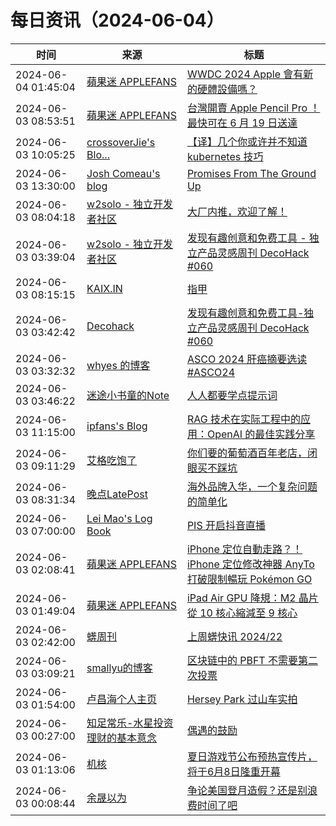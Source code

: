 ﻿# 每日资讯（2024-06-04）

|时间|来源|标题|
|---|---|---|
|2024-06-04 01:45:04|[蘋果迷 APPLEFANS](https://applefans.today/feed/)|[WWDC 2024 Apple 會有新的硬體設備嗎？](https://applefans.today/2024-06-wwdc-no-any-new-hardware-rumors/)|
|2024-06-03 08:53:51|[蘋果迷 APPLEFANS](https://applefans.today/feed/)|[台灣開賣 Apple Pencil Pro ！最快可在 6 月 19 日送達](https://applefans.today/2024-06-tw-launch-apple-pencil-pro/)|
|2024-06-03 10:05:25|[crossoverJie's Blo...](https://crossoverjie.top/atom.xml)|[【译】几个你或许并不知道 kubernetes 技巧](http://crossoverjie.top/2024/06/03/ob/Kubernetes-tricks/)|
|2024-06-03 13:30:00|[Josh Comeau's blog](https://www.joshwcomeau.com/rss.xml)|[Promises From The Ground Up](https://www.joshwcomeau.com/javascript/promises/)|
|2024-06-03 08:04:18|[w2solo - 独立开发者社区](https://w2solo.com/topics/feed)|[大厂内推，欢迎了解！](https://w2solo.com/topics/4664)|
|2024-06-03 03:39:04|[w2solo - 独立开发者社区](https://w2solo.com/topics/feed)|[发现有趣创意和免费工具 - 独立产品灵感周刊 DecoHack #060](https://w2solo.com/topics/4663)|
|2024-06-03 08:15:15|[KAIX.IN](https://kaix.in/feed/)|[指甲](https://kaix.in/2024/0603-nail/)|
|2024-06-03 03:42:42|[Decohack](https://www.decohack.com/feed)|[发现有趣创意和免费工具-独立产品灵感周刊 DecoHack #060](https://www.decohack.com/Post/1549)|
|2024-06-03 03:32:32|[whyes 的博客](https://whyes.org/feed.xml)|[ASCO 2024 肝癌摘要选读 #ASCO24](http://whyes.org/2024/asco-2024)|
|2024-06-03 03:46:22|[迷途小书童的Note](https://xugaoxiang.com/feed)|[人人都要学点提示词](https://xugaoxiang.com/2024/06/03/prompt/)|
|2024-06-03 11:15:00|[ipfans's Blog](https://www.4async.com/atom.xml)|[RAG 技术在实际工程中的应用：OpenAI 的最佳实践分享](https://www.4async.com/2024/06/openai-survey-of-techniques-for-maximizing-llm-performance/)|
|2024-06-03 09:11:29|[艾格吃饱了](https://feedpress.me/wx-aigechibaole)|[你们要的葡萄酒百年老店，闭眼买不踩坑](http://mp.weixin.qq.com/s?__biz=MjM5NTYxODQyMA%3D%3D&mid=2653453904&idx=1&sn=e808e03d66226ec20d2d06bf52f0e6be)|
|2024-06-03 08:31:34|[晚点LatePost](https://feedpress.me/wx-postlate)|[海外品牌入华，一个复杂问题的简单化](http://mp.weixin.qq.com/s?__biz=MzU3Mjk1OTQ0Ng%3D%3D&mid=2247516748&idx=1&sn=f850350d7e5f01f6b1c0ddd4365e53f1)|
|2024-06-03 07:00:00|[Lei Mao's Log Book](https://leimao.github.io/atom.xml)|[PIS 开启抖音直播](https://leimao.github.io/essay/PIS%E5%BC%80%E5%90%AF%E6%8A%96%E9%9F%B3%E7%9B%B4%E6%92%AD/)|
|2024-06-03 02:08:41|[蘋果迷 APPLEFANS](https://applefans.today/feed/)|[iPhone 定位自動走路？！iPhone 定位修改神器 AnyTo 打破限制暢玩 Pokémon GO](https://applefans.today/2024-05-imyfone-anyto-ios-locatine-changer/)|
|2024-06-03 01:49:04|[蘋果迷 APPLEFANS](https://applefans.today/feed/)|[iPad Air GPU 降規：M2 晶片從 10 核心縮減至 9 核心](https://applefans.today/2024-05-m2-ipad-air-gpu-core-count/)|
|2024-06-03 02:42:00|[蠎周刊](https://weekly.pychina.org/feeds/all.atom.xml)|[上周蠎快讯 2024/22](https://weekly.pychina.org/pyrecap/pyrw-2422.html)|
|2024-06-03 03:09:21|[smallyu的博客](https://smallyu.net/atom.xml)|[区块链中的 PBFT 不需要第二次投票](https://smallyu.net/2024/06/03/%E5%8C%BA%E5%9D%97%E9%93%BE%E4%B8%AD%E7%9A%84PBFT%E4%B8%8D%E9%9C%80%E8%A6%81%E7%AC%AC%E4%BA%8C%E6%AC%A1%E6%8A%95%E7%A5%A8/)|
|2024-06-03 01:54:00|[卢昌海个人主页](https://www.changhai.org//feed.xml)|[Hersey Park 过山车实拍](https://www.youtube.com/watch?v=bROzvV8We9o)|
|2024-06-03 00:27:00|[知足常乐-水星投资理财的基本意念](http://mercurychong.blogspot.com/feeds/posts/default)|[偶遇的鼓励](http://mercurychong.blogspot.com/2024/06/blog-post.html)|
|2024-06-03 01:13:06|[机核](https://www.gcores.com/rss)|[夏日游戏节公布预热宣传片，将于6月8日隆重开幕](https://www.gcores.com/articles/182834)|
|2024-06-03 00:08:44|[余晟以为](https://feedpress.me/wx-yurii-says)|[争论美国登月造假？还是别浪费时间了吧](http://mp.weixin.qq.com/s?__biz=MzA3MDMwOTcwMg%3D%3D&mid=2650009946&idx=1&sn=1299a7143b6f0d6132ebabcd1e5225c5)|
